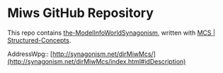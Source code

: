 # Miws GitHub Repository

This repo contains [the-ModelInfoWorldSynagonism](http://synagonism.net/dirMiwMcs/index.html#idDescription),
written with [MCS | Structured-Concepts](http://synagonism.net/dirMiwMcs/dirCor/filMcs.html#idDescription).

AddressWpg::
[http://synagonism.net/dirMiwMcs/](http://synagonism.net/dirMiwMcs/index.html#idDescription)